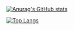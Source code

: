 [![Anurag's GitHub stats](https://github-readme-stats.vercel.app/api?username=0xrin1)](https://github.com/anuraghazra/github-readme-stats)

[![Top Langs](https://github-readme-stats.vercel.app/api/top-langs/?username=0xrin1&layout=compact)](https://github.com/anuraghazra/github-readme-stats)
